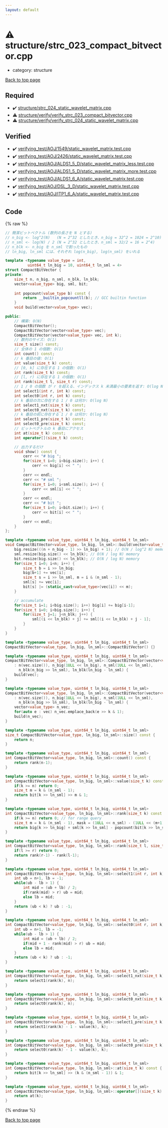 ```yaml
---
layout: default
---
```


<!-- mathjax config similar to math.stackexchange -->
<script type="text/javascript" async
  src="https://cdnjs.cloudflare.com/ajax/libs/mathjax/2.7.5/MathJax.js?config=TeX-MML-AM_CHTML">
</script>
<script type="text/x-mathjax-config">
  MathJax.Hub.Config({
    TeX: { equationNumbers: { autoNumber: "AMS" }},
    tex2jax: {
      inlineMath: [ ['$','$'] ],
      processEscapes: true
    },
    "HTML-CSS": { matchFontHeight: false },
    displayAlign: "left",
    displayIndent: "2em"
  });
</script>

<script type="text/javascript" src="https://cdnjs.cloudflare.com/ajax/libs/jquery/3.4.1/jquery.min.js"></script>
<script src="https://cdn.jsdelivr.net/npm/jquery-balloon-js@1.1.2/jquery.balloon.min.js" integrity="sha256-ZEYs9VrgAeNuPvs15E39OsyOJaIkXEEt10fzxJ20+2I=" crossorigin="anonymous"></script>
<script type="text/javascript" src="../../assets/js/copy-button.js"></script>
<link rel="stylesheet" href="../../assets/css/copy-button.css" />


# :warning: structure/strc_023_compact_bitvector.cpp
* category: structure


[Back to top page](../../index.html)



## Required
* :heavy_check_mark: [structure/strc_024_static_wavelet_matrix.cpp](strc_024_static_wavelet_matrix.cpp.html)
* :warning: [structure/verify/verify_strc_023_compact_bitvector.cpp](verify/verify_strc_023_compact_bitvector.cpp.html)
* :warning: [structure/verify/verify_strc_024_static_wavelet_matrix.cpp](verify/verify_strc_024_static_wavelet_matrix.cpp.html)


## Verified
* :heavy_check_mark: [verifying_test/AOJ/1549/static_wavelet_matrix.test.cpp](../../verify/verifying_test/AOJ/1549/static_wavelet_matrix.test.cpp.html)
* :heavy_check_mark: [verifying_test/AOJ/2426/static_wavelet_matrix.test.cpp](../../verify/verifying_test/AOJ/2426/static_wavelet_matrix.test.cpp.html)
* :heavy_check_mark: [verifying_test/AOJ/ALDS1_5_D/static_wavelet_matrix_less.test.cpp](../../verify/verifying_test/AOJ/ALDS1_5_D/static_wavelet_matrix_less.test.cpp.html)
* :heavy_check_mark: [verifying_test/AOJ/ALDS1_5_D/static_wavelet_matrix_more.test.cpp](../../verify/verifying_test/AOJ/ALDS1_5_D/static_wavelet_matrix_more.test.cpp.html)
* :heavy_check_mark: [verifying_test/AOJ/ALDS1_6_A/static_wavelet_matrix.test.cpp](../../verify/verifying_test/AOJ/ALDS1_6_A/static_wavelet_matrix.test.cpp.html)
* :heavy_check_mark: [verifying_test/AOJ/DSL_3_D/static_wavelet_matrix.test.cpp](../../verify/verifying_test/AOJ/DSL_3_D/static_wavelet_matrix.test.cpp.html)
* :heavy_check_mark: [verifying_test/AOJ/ITP1_6_A/static_wavelet_matrix.test.cpp](../../verify/verifying_test/AOJ/ITP1_6_A/static_wavelet_matrix.test.cpp.html)


## Code
{% raw %}
```cpp
// 簡潔ビットベクトル (数列の長さを N とする)
// n_big <- log^2(N)   (N = 2^32 としたとき、n_big = 32^2 = 1024 = 2^10)
// n_sml <- log(N) / 2 (N = 2^32 としたとき、n_sml = 32/2 = 16 = 2^4)
// n_blk <- n_big を n_sml で割ったもの
// ln_big, ln_sml には、それぞれ log(n_big), log(n_sml) をいれる

template <typename value_type = int,
          uint64_t ln_big = 10, uint64_t ln_sml = 4>
struct CompactBitVector {
private:
    size_t n, n_big, n_sml, n_blk, ln_blk;
    vector<value_type> big, sml, bit;
    
    int popcount(value_type b) const {
        return __builtin_popcountll(b); // GCC builtin function
    }
    void build(vector<value_type> vec);

public:
    // 構築: O(N)
    CompactBitVector();
    CompactBitVector(vector<value_type> vec);
    CompactBitVector(vector<value_type> vec, int k);
    // 数列のサイズ: O(1)
    size_t size() const;
    // 全体の 1 の個数: O(1)
    int count() const;
    // k 番目の値: O(1)
    int value(size_t k) const;
    // [0, k] に存在する 1 の個数: O(1)
    int rank(size_t k) const;
    // [l, r) に存在する 1 の個数: O(1)
    int rank(size_t l, size_t r) const;
    // 1 / 0 の個数 が r を超える、インデックス k 未満最小の要素を返す: O(log N)
    int select1(int r, int k) const;
    int select0(int r, int k) const;
    // k 番目の次に存在する 1 / 0 は何か: O(log N)
    int select1_nxt(size_t k) const;
    int select0_nxt(size_t k) const;
    // k 番目の前に存在する 1 / 0 は何か: O(log N)
    int select1_pre(size_t k) const;
    int select0_pre(size_t k) const;
    // ビットベクトルの k 番目にアクセス
    int at(size_t k) const;
    int operator[](size_t k) const;

    // 出力するだけ
    void show() const {
        cerr << "# big ";
        for(size_t i=0; i<big.size(); i++) {
            cerr << big[i] << " ";
        }
        cerr << endl;
        cerr << "# sml ";
        for(size_t i=0; i<sml.size(); i++) {
            cerr << sml[i] << " ";
        }
        cerr << endl;
        cerr << "# bit ";
        for(size_t i=0; i<bit.size(); i++) {
            cerr << bit[i] << " ";
        }
        cerr << endl;
    }
};

template <typename value_type, uint64_t ln_big, uint64_t ln_sml>
void CompactBitVector<value_type, ln_big, ln_sml>::build(vector<value_type> vec) {
    big.resize(((n + n_big - 1) >> ln_big) + 1); // O(N / log^2 N) memory
    sml.resize(big.size() << ln_blk); // O(N / log N) memory
    bit.resize(big.size() << ln_blk); // O(N / log N) memory
    for(size_t i=0; i<n; i++) {
        size_t b = i >> ln_big;
        big[b+1] += vec[i];
        size_t s = i >> ln_sml, m = i & (n_sml - 1);
        sml[s] += vec[i];
        bit[s] |= (static_cast<value_type>(vec[i]) << m);
    }

    // accumulate
    for(size_t i=1; i<big.size(); i++) big[i] += big[i-1];
    for(size_t i=0; i<big.size(); i++) {
        for(size_t j=1; j<n_blk; j++) {
            sml[(i << ln_blk) + j] += sml[(i << ln_blk) + j - 1];
        }
    }
}

template <typename value_type, uint64_t ln_big, uint64_t ln_sml>
CompactBitVector<value_type, ln_big, ln_sml>::CompactBitVector() {}

template <typename value_type, uint64_t ln_big, uint64_t ln_sml>
CompactBitVector<value_type, ln_big, ln_sml>::CompactBitVector(vector<value_type> vec)
    : n(vec.size()), n_big(1ULL << ln_big), n_sml(1ULL << ln_sml),
      n_blk(n_big >> ln_sml), ln_blk(ln_big - ln_sml) {
    build(vec);
}

template <typename value_type, uint64_t ln_big, uint64_t ln_sml>
CompactBitVector<value_type, ln_big, ln_sml>::CompactBitVector(vector<value_type> vec, int k)
    : n(vec.size()), n_big(1ULL << ln_big), n_sml(1ULL << ln_sml),
      n_blk(n_big >> ln_sml), ln_blk(ln_big - ln_sml) {
    vector<value_type> n_vec;
    for(auto e : vec) n_vec.emplace_back(e >> k & 1);
    build(n_vec);
}

template <typename value_type, uint64_t ln_big, uint64_t ln_sml>
size_t CompactBitVector<value_type, ln_big, ln_sml>::size() const {
    return n;
}

template <typename value_type, uint64_t ln_big, uint64_t ln_sml>
int CompactBitVector<value_type, ln_big, ln_sml>::count() const {
    return rank(n-1);
}

template <typename value_type, uint64_t ln_big, uint64_t ln_sml>
int CompactBitVector<value_type, ln_big, ln_sml>::value(size_t k) const {
    if(k >= n) return 0;
    size_t m = k & (n_sml - 1);
    return bit[k >> ln_sml] >> m & 1;
}

template <typename value_type, uint64_t ln_big, uint64_t ln_sml>
int CompactBitVector<value_type, ln_big, ln_sml>::rank(size_t k) const {
    if(k >= n) return 0; // for range query
    size_t m = k & (n_sml - 1), mask = (1ULL << n_sml) - (1ULL << (m+1));
    return big[k >> ln_big] + sml[k >> ln_sml] - popcount(bit[k >> ln_sml] & mask);
}

template <typename value_type, uint64_t ln_big, uint64_t ln_sml>
int CompactBitVector<value_type, ln_big, ln_sml>::rank(size_t l, size_t r) const {
    if(l >= r) return 0;
    return rank(r-1) - rank(l-1);
}

template <typename value_type, uint64_t ln_big, uint64_t ln_sml>
int CompactBitVector<value_type, ln_big, ln_sml>::select1(int r, int k) const {
    int ub = n+1, lb = -1;
    while(ub - lb > 1) {
        int mid = (ub + lb) / 2;
        if(rank(mid) > r) ub = mid;
        else lb = mid;
    }
    return (ub < k) ? ub : -1;
}

template <typename value_type, uint64_t ln_big, uint64_t ln_sml>
int CompactBitVector<value_type, ln_big, ln_sml>::select0(int r, int k) const {
    int ub = n+1, lb = -1;
    while(ub - lb > 1) {
        int mid = (ub + lb) / 2;
        if(mid + 1 - rank(mid) > r) ub = mid;
        else lb = mid;
    }
    return (ub < k) ? ub : -1;
}

template <typename value_type, uint64_t ln_big, uint64_t ln_sml>
int CompactBitVector<value_type, ln_big, ln_sml>::select1_nxt(size_t k) const {
    return select1(rank(k), n);
}

template <typename value_type, uint64_t ln_big, uint64_t ln_sml>
int CompactBitVector<value_type, ln_big, ln_sml>::select0_nxt(size_t k) const {
    return select0(rank(k), n);
}

template <typename value_type, uint64_t ln_big, uint64_t ln_sml>
int CompactBitVector<value_type, ln_big, ln_sml>::select1_pre(size_t k) const {
    return select1(rank(k) - 1 - value(k), k);
}

template <typename value_type, uint64_t ln_big, uint64_t ln_sml>
int CompactBitVector<value_type, ln_big, ln_sml>::select0_pre(size_t k) const {
    return select0(rank(k) - 1 - value(k), k);
}

template <typename value_type, uint64_t ln_big, uint64_t ln_sml>
int CompactBitVector<value_type, ln_big, ln_sml>::at(size_t k) const {
    return bit[k >> ln_sml] >> (k & (n_sml - 1)) & 1;
}

template <typename value_type, uint64_t ln_big, uint64_t ln_sml>
int CompactBitVector<value_type, ln_big, ln_sml>::operator[](size_t k) const {
    return at(k);
}

```
{% endraw %}

[Back to top page](../../index.html)


